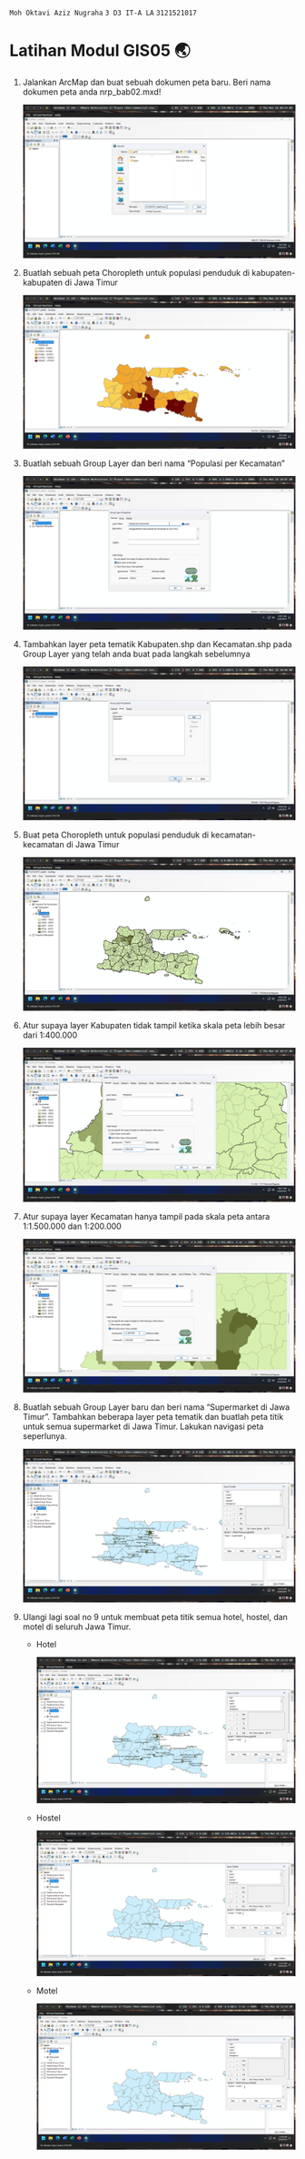 `Moh Oktavi Aziz Nugraha` `3 D3 IT-A LA` `3121521017`

# Latihan Modul GIS05 🌏

1. Jalankan ArcMap dan buat sebuah dokumen peta baru. Beri nama dokumen
   peta anda nrp_bab02.mxd!

   ![answer 1](./screenshots/ss-1.png)

2. Buatlah sebuah peta Choropleth untuk populasi penduduk di kabupaten-
   kabupaten di Jawa Timur

   ![answer 2](./screenshots/ss-2.png)

3. Buatlah sebuah Group Layer dan beri nama “Populasi per Kecamatan”

   ![answer 3](./screenshots/ss-3.png)

4. Tambahkan layer peta tematik Kabupaten.shp dan Kecamatan.shp pada Group
   Layer yang telah anda buat pada langkah sebelumnya

   ![answer 4](./screenshots/ss-4.png)

5. Buat peta Choropleth untuk populasi penduduk di kecamatan-kecamatan di
   Jawa Timur

   ![answer 5](./screenshots/ss-5.png)

6. Atur supaya layer Kabupaten tidak tampil ketika skala peta lebih besar
   dari 1:400.000

   ![answer 6](./screenshots/ss-6.png)

7. Atur supaya layer Kecamatan hanya tampil pada skala peta antara
   1:1.500.000 dan 1:200.000

   ![answer 7](./screenshots/ss-7.png)

8. Buatlah sebuah Group Layer baru dan beri nama “Supermarket di Jawa
   Timur”. Tambahkan beberapa layer peta tematik dan buatlah peta titik
   untuk semua supermarket di Jawa Timur. Lakukan navigasi peta seperlunya.

   ![answer 8](./screenshots/ss-8.png)

9. Ulangi lagi soal no 9 untuk membuat peta titik semua hotel, hostel, dan
   motel di seluruh Jawa Timur.

   - Hotel

     ![answer 9.1](./screenshots/ss-9-1.png)

   - Hostel

     ![answer 9.2](./screenshots/ss-9-2.png)

   - Motel

     ![answer 9.3](./screenshots/ss-9-3.png)
